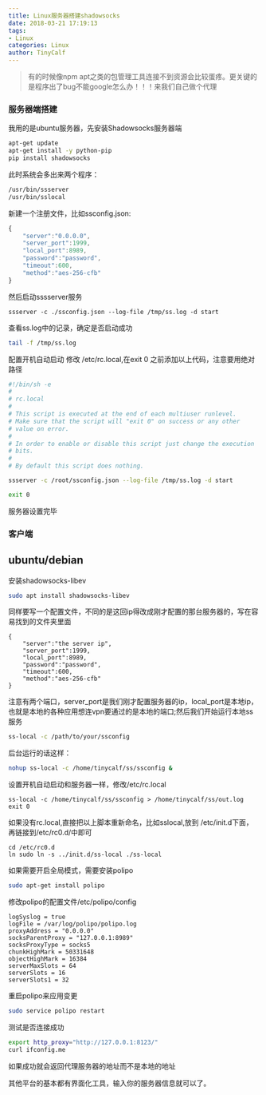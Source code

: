 ```yaml
---
title: Linux服务器搭建shadowsocks
date: 2018-03-21 17:19:13
tags:
- Linux
categories: Linux
author: TinyCalf
---
```


> 有的时候像npm apt之类的包管理工具连接不到资源会比较蛋疼。更关键的是程序出了bug不能google怎么办！！！来我们自己做个代理

### 服务器端搭建
我用的是ubuntu服务器，先安装Shadowsocks服务器端
```bash
apt-get update
apt-get install -y python-pip
pip install shadowsocks
```
<!-- more -->
此时系统会多出来两个程序：
```bash
/usr/bin/ssserver
/usr/bin/sslocal
```
新建一个注册文件，比如ssconfig.json:
```javascript
{
    "server":"0.0.0.0",
    "server_port":1999,
    "local_port":8989,
    "password":"password",
    "timeout":600,
    "method":"aes-256-cfb"
}
```
然后启动sssserver服务

```
ssserver -c ./ssconfig.json --log-file /tmp/ss.log -d start
```
查看ss.log中的记录，确定是否启动成功
```bash
tail -f /tmp/ss.log
```
配置开机自动启动 修改 /etc/rc.local,在exit 0 之前添加以上代码，注意要用绝对路径
```bash
#!/bin/sh -e
#
# rc.local
#
# This script is executed at the end of each multiuser runlevel.
# Make sure that the script will "exit 0" on success or any other
# value on error.
#
# In order to enable or disable this script just change the execution
# bits.
#
# By default this script does nothing.

ssserver -c /root/ssconfig.json --log-file /tmp/ss.log -d start

exit 0
```
服务器设置完毕

### 客户端
## ubuntu/debian
安装shadowsocks-libev
```bash
sudo apt install shadowsocks-libev
```
同样要写一个配置文件，不同的是这回ip得改成刚才配置的那台服务器的，写在容易找到的文件夹里面
```
{
    "server":"the server ip",
    "server_port":1999,
    "local_port":8989,
    "password":"password",
    "timeout":600,
    "method":"aes-256-cfb"
}
```
注意有两个端口，server_port是我们刚才配置服务器的ip，local_port是本地ip，也就是本地的各种应用想连vpn要通过的是本地的端口;然后我们开始运行本地ss服务
```bash
ss-local -c /path/to/your/ssconfig
```
后台运行的话这样：
```bash
nohup ss-local -c /home/tinycalf/ss/ssconfig &
```
设置开机自动启动和服务器一样，修改/etc/rc.local
```
ss-local -c /home/tinycalf/ss/ssconfig > /home/tinycalf/ss/out.log
exit 0
```
如果没有rc.local,直接把以上脚本重新命名，比如sslocal,放到 /etc/init.d下面，再链接到/etc/rc0.d/中即可
```
cd /etc/rc0.d
ln sudo ln -s ../init.d/ss-local ./ss-local
```
如果需要开启全局模式，需要安装polipo
```bash
sudo apt-get install polipo
```
修改polipo的配置文件/etc/polipo/config
```
logSyslog = true
logFile = /var/log/polipo/polipo.log
proxyAddress = "0.0.0.0"
socksParentProxy = "127.0.0.1:8989"
socksProxyType = socks5
chunkHighMark = 50331648
objectHighMark = 16384
serverMaxSlots = 64
serverSlots = 16
serverSlots1 = 32
```
重启polipo来应用变更
```bash
sudo service polipo restart
```
测试是否连接成功
```bash
export http_proxy="http://127.0.0.1:8123/"
curl ifconfig.me
```
如果成功就会返回代理服务器的地址而不是本地的地址




其他平台的基本都有界面化工具，输入你的服务器信息就可以了。
